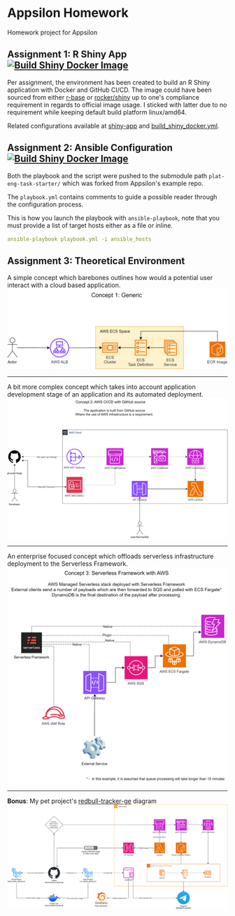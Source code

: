 # Appsilon Homework
Homework project for Appsilon

## Assignment 1: R Shiny App [![Build Shiny Docker Image](https://github.com/vazome/appsilon-homework/actions/workflows/build_shiny_docker.yml/badge.svg)](https://github.com/vazome/appsilon-homework/actions/workflows/build_shiny_docker.yml)

Per assignment, the environment has been created to build an R Shiny application with Docker and GitHub CI/CD. The image could have been sourced from either [r-base](https://hub.docker.com/_/r-base) or [rocker/shiny](https://hub.docker.com/r/rocker/shiny) up to one's compliance requirement in regards to official image usage. I sticked with latter due to no requirement while keeping default build platform linux/amd64.

Related configurations available at [shiny-app](./shiny-app) and [build_shiny_docker.yml](.github/workflows/build_shiny_docker.yml).


## Assignment 2: Ansible Configuration [![Build Shiny Docker Image](https://github.com/vazome/appsilon-homework/actions/workflows/ansible_lint.yml/badge.svg)](https://github.com/vazome/appsilon-homework/actions/workflows/ansible_lint.yml)

Both the playbook and the script were pushed to the submodule path `plat-eng-task-starter/` which was forked from Appsilon's example repo. 

The `playbook.yml` contains comments to guide a possible reader through the configuration process.

This is how you launch the playbook with `ansible-playbook`, note that you must provide a list of target hosts either as a file or inline.
``` yaml
ansible-playbook playbook.yml -i ansible_hosts 
```

## Assignment 3: Theoretical Environment
A simple concept which barebones outlines how would a potential user interact with a cloud based application. 
![](assets/concept1.svg)
___
A bit more complex concept which takes into account application development stage of an application and its automated deployment.
![](assets/concept2.svg)
___
An enterprise focused concept which offloads serverless infrastructure deployment to the Serverless Framework.
![](assets/concept3.svg)
___
**Bonus**: My pet project's [redbull-tracker-ge](https://github.com/vazome/redbull-tracker-ge) diagram
![](https://github.com/vazome/redbull-tracker-ge/raw/main/.assets/redbull_architecture.drawio.svg)